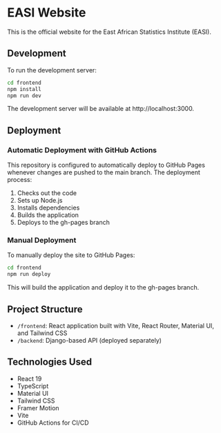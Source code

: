 # EASI Website

This is the official website for the East African Statistics Institute (EASI).

## Development

To run the development server:

```bash
cd frontend
npm install
npm run dev
```

The development server will be available at http://localhost:3000.

## Deployment

### Automatic Deployment with GitHub Actions

This repository is configured to automatically deploy to GitHub Pages whenever changes are pushed to the main branch. The deployment process:

1. Checks out the code
2. Sets up Node.js
3. Installs dependencies
4. Builds the application
5. Deploys to the gh-pages branch

### Manual Deployment

To manually deploy the site to GitHub Pages:

```bash
cd frontend
npm run deploy
```

This will build the application and deploy it to the gh-pages branch.

## Project Structure

- `/frontend`: React application built with Vite, React Router, Material UI, and Tailwind CSS
- `/backend`: Django-based API (deployed separately)

## Technologies Used

- React 19
- TypeScript
- Material UI
- Tailwind CSS
- Framer Motion
- Vite
- GitHub Actions for CI/CD 